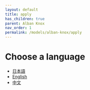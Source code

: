 ```yaml
---
layout: default
title: apply
has_children: true
parent: Alban Knox
nav_order: 1
permalink: /models/alban-knox/apply
---
```


# Choose a language
- [日本語](apply-jp.md)
- [English](apply-en.md)
- [中文](apply-cn.md)

